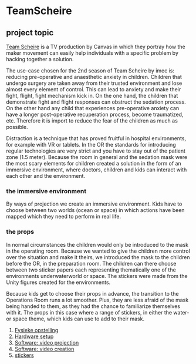 # TeamScheire

## project topic

[Team Scheire](https://www.canvas.be/team-scheire) is a TV production by Canvas in which they portray how the maker movement can easily help individuals with a specific problem by hacking together a solution. 

The use-case chosen for the 2nd season of Team Scheire by imec is: reducing pre-operative and anaesthetic anxiety in children. Children that undergo surgery are taken away from their trusted environment and lose almost every element of control. This can lead to anxiety and make their fight, flight, fight mechanism kick in. On the one hand, the children that demonstrate fight and flight responses can obstruct the sedation process. On the other hand any child that experiences pre-operative anxiety can have a longer post-operative recuperation process, become traumatized, etc. Therefore it is import to reduce the fear of the children as much as possible. 

Distraction is a technique that has proved fruitful in hospital environments, for example with VR or tablets. In the OR the standards for introducing regular technologies are very strict and you have to stay out of the patient zone (1.5 meter). Because the room in general and the sedation mask were the most scary elements for children created a solution in the form of an immersive environment, where doctors, children and kids can interact with each other and the environment.  

### the immersive environment

By ways of projection we create an immersive environment. Kids have to choose between two worlds (ocean or space) in which actions have been mapped which they need to perform in real life. 

### the props

In normal circumstances the children would only be introduced to the mask in the operating room. Because we wanted to give the children more control over the situation and make it theirs, we introduced the mask to the children before the OR, in the preparation room. The children can there choose between two sticker papers each representing thematically one of the environments underwaterworld or space. The stickers were made from the Unity figures created for the environments.
 
Because kids get to choose their props in advance, the transition to the Operations Room runs a lot smoother. Plus, they are less afraid of the mask being handed to them, as they had the chance to familiarize themselves with it. The props in this case where a range of stickers, in either the water- or space theme, which kids can use to add to their mask. 

1. [Fysieke opstelling](markdown_files/fysieke_opstelling.md)
2. [Hardware setup](markdown_files/hardware_NL.md)
3. [Software: video projection](markdown_files/software_video_map_NL.md)
4. [Software: video creation](markdown_files/software_video_creation.md)
5. [stickers](markdown_files/stickers.md)


